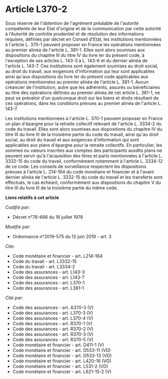# Article L370-2

Sous réserve de l'obtention de l'agrément préalable de l'autorité compétente de leur Etat d'origine et de la communication
par cette autorité à l'Autorité de contrôle prudentiel et de résolution des informations requises, définies par décret en
Conseil d'Etat, les institutions mentionnées à l'article L. 370-1 peuvent proposer en France les opérations mentionnées au
premier alinéa de l'article L. 381-1. Elles sont alors soumises aux dispositions du chapitre III du titre IV du livre Ier du
présent code, à l'exception de ses articles L. 143-3 à L. 143-6 et du dernier alinéa de l'article L. 143-7. Ces institutions
sont également soumises au droit social, au droit du travail, aux exigences d'information qui leur sont applicables ainsi
qu'aux dispositions du livre Ier du présent code applicables aux opérations mentionnées au premier alinéa de l'article L.
381-1. Aucun créancier de l'institution, autre que les adhérents, assurés ou bénéficiaires au titre des opérations définies
au premier alinéa de cet article L. 381-1, ne peut se prévaloir d'un quelconque droit sur les biens et droits résultant de
ces opérations, dans les conditions prévues au premier alinéa de l'article L. 143-7. 

Les institutions mentionnées à l'article L. 370-1 peuvent proposer en France un plan d'épargne pour la retraite collectif
relevant de l'article L. 3334-2 du code du travail. Elles sont alors soumises aux dispositions du chapitre IV du titre III du
livre III de la troisième partie du code du travail, ainsi qu'au droit social, au droit du travail et aux exigences
d'information qui sont applicables aux plans d'épargne pour la retraite collectifs. En particulier, les sommes ou valeurs
inscrites aux comptes des participants auxdits plans ne peuvent servir qu'à l'acquisition des titres et parts mentionnées à
l'article L. 3332-15 du code du travail, conformément notamment à l'article L. 3334-12 de ce code. Les conseils de
surveillance respectent les dispositions prévues à l'article L. 214-164 du code monétaire et financier et à l'avant dernier
alinéa de l'article L. 3332-15 du code du travail et les transferts sont effectués, le cas échéant, conformément aux
dispositions du chapitre V du titre III du livre III de la troisième partie du même code.

**Liens relatifs à cet article**

_Codifié par_:

  - Décret n°76-666 du 16 juillet 1976

_Modifié par_:

  - Ordonnance n°2019-575 du 12 juin 2019 - art. 3

_Cite_:

  - Code monétaire et financier - art. L214-164
  - Code du travail - art. L3332-15
  - Code du travail - art. L3334-2
  - Code des assurances - art. L143-3
  - Code des assurances - art. L143-7
  - Code des assurances - art. L370-1
  - Code des assurances - art. L381-1

_Cité par_:

  - Code des assurances - art. A370-3 (V)
  - Code des assurances - art. L370-3 (V)
  - Code des assurances - art. L370-4 (V)
  - Code des assurances - art. R370-1 (V)
  - Code des assurances - art. R370-2 (V)
  - Code des assurances - art. R370-3 (V)
  - Code des assurances - art. R370-5 (V)
  - Code monétaire et financier - art. D411-1 (V)
  - Code monétaire et financier - art. D533-11 (VD)
  - Code monétaire et financier - art. D533-13 (VD)
  - Code monétaire et financier - art. L420-16 (VD)
  - Code monétaire et financier - art. L531-2 (VD)
  - Code monétaire et financier - art. L621-15-2 (V)
